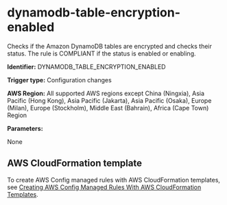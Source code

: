 # dynamodb\-table\-encryption\-enabled<a name="dynamodb-table-encryption-enabled"></a>

Checks if the Amazon DynamoDB tables are encrypted and checks their status\. The rule is COMPLIANT if the status is enabled or enabling\.

**Identifier:** DYNAMODB\_TABLE\_ENCRYPTION\_ENABLED

**Trigger type:** Configuration changes

**AWS Region:** All supported AWS regions except China \(Ningxia\), Asia Pacific \(Hong Kong\), Asia Pacific \(Jakarta\), Asia Pacific \(Osaka\), Europe \(Milan\), Europe \(Stockholm\), Middle East \(Bahrain\), Africa \(Cape Town\) Region

**Parameters:**

None  

## AWS CloudFormation template<a name="w79aac11c32c17b7d161c15"></a>

To create AWS Config managed rules with AWS CloudFormation templates, see [Creating AWS Config Managed Rules With AWS CloudFormation Templates](aws-config-managed-rules-cloudformation-templates.md)\.